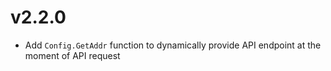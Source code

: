 # v2.2.0

* Add `Config.GetAddr` function to dynamically provide API endpoint at the moment of API request
